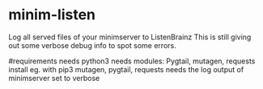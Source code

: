 # minim-listen
Log all served files of your minimserver to ListenBrainz
This is still giving out some verbose debug info to spot some errors.

#requirements
needs python3
needs modules: Pygtail, mutagen, requests
install eg. with pip3 mutagen, pygtail, requests
needs the log output of minimserver set to verbose
